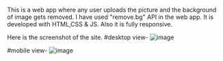 This is a web app where any user uploads the picture and the background of image gets removed.
I have used "remove.bg" API in the web app. 
It is developed with HTML,CSS & JS. Also it is fully responsive.


Here is the screenshot of the site. 
#desktop view- ![image](https://github.com/Igdtuwresource/Web-Project-Image-Background-Remover/assets/112039921/22df96a3-7529-48cc-80b0-fc8632778889)

#mobile view- ![image](https://github.com/Igdtuwresource/Web-Project-Image-Background-Remover/assets/112039921/27c21144-41cd-4bc0-8d54-8c749ebc3e9a)
